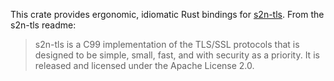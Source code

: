 This crate provides ergonomic, idiomatic Rust bindings for [s2n-tls](https://github.com/aws/s2n-tls). From the s2n-tls readme:
> s2n-tls is a C99 implementation of the TLS/SSL protocols that is designed to be simple, small, fast, and with security as a priority. It is released and licensed under the Apache License 2.0.